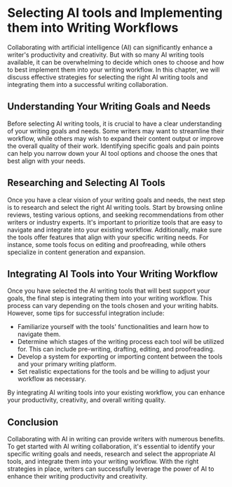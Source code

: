 Selecting AI tools and Implementing them into Writing Workflows
=========================================================================================================================

Collaborating with artificial intelligence (AI) can significantly enhance a writer's productivity and creativity. But with so many AI writing tools available, it can be overwhelming to decide which ones to choose and how to best implement them into your writing workflow. In this chapter, we will discuss effective strategies for selecting the right AI writing tools and integrating them into a successful writing collaboration.

Understanding Your Writing Goals and Needs
------------------------------------------

Before selecting AI writing tools, it is crucial to have a clear understanding of your writing goals and needs. Some writers may want to streamline their workflow, while others may wish to expand their content output or improve the overall quality of their work. Identifying specific goals and pain points can help you narrow down your AI tool options and choose the ones that best align with your needs.

Researching and Selecting AI Tools
----------------------------------

Once you have a clear vision of your writing goals and needs, the next step is to research and select the right AI writing tools. Start by browsing online reviews, testing various options, and seeking recommendations from other writers or industry experts. It's important to prioritize tools that are easy to navigate and integrate into your existing workflow. Additionally, make sure the tools offer features that align with your specific writing needs. For instance, some tools focus on editing and proofreading, while others specialize in content generation and expansion.

Integrating AI Tools into Your Writing Workflow
-----------------------------------------------

Once you have selected the AI writing tools that will best support your goals, the final step is integrating them into your writing workflow. This process can vary depending on the tools chosen and your writing habits. However, some tips for successful integration include:

* Familiarize yourself with the tools' functionalities and learn how to navigate them.
* Determine which stages of the writing process each tool will be utilized for. This can include pre-writing, drafting, editing, and proofreading.
* Develop a system for exporting or importing content between the tools and your primary writing platform.
* Set realistic expectations for the tools and be willing to adjust your workflow as necessary.

By integrating AI writing tools into your existing workflow, you can enhance your productivity, creativity, and overall writing quality.

Conclusion
----------

Collaborating with AI in writing can provide writers with numerous benefits. To get started with AI writing collaboration, it's essential to identify your specific writing goals and needs, research and select the appropriate AI tools, and integrate them into your writing workflow. With the right strategies in place, writers can successfully leverage the power of AI to enhance their writing productivity and creativity.

